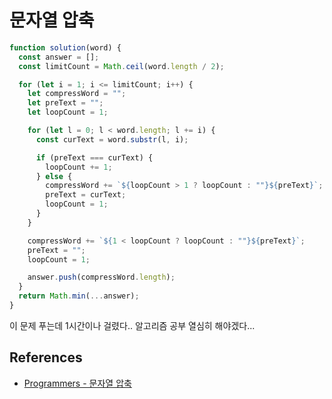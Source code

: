 # 문자열 압축

```js
function solution(word) {
  const answer = [];
  const limitCount = Math.ceil(word.length / 2);

  for (let i = 1; i <= limitCount; i++) {
    let compressWord = "";
    let preText = "";
    let loopCount = 1;

    for (let l = 0; l < word.length; l += i) {
      const curText = word.substr(l, i);

      if (preText === curText) {
        loopCount += 1;
      } else {
        compressWord += `${loopCount > 1 ? loopCount : ""}${preText}`;
        preText = curText;
        loopCount = 1;
      }
    }

    compressWord += `${1 < loopCount ? loopCount : ""}${preText}`;
    preText = "";
    loopCount = 1;

    answer.push(compressWord.length);
  }
  return Math.min(...answer);
}
```

이 문제 푸는데 1시간이나 걸렸다.. 알고리즘 공부 열심히 해야겠다...

## References

- [Programmers - 문자열 압축](https://programmers.co.kr/learn/courses/30/lessons/60057)
